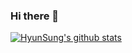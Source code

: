 ### Hi there 👋

<!--
**HyunSung-Na/HyunSung-Na** is a ✨ _special_ ✨ repository because its `README.md` (this file) appears on your GitHub profile.

Here are some ideas to get you started:

- 🔭 I’m currently working on ...
- 🌱 I’m currently learning ...
- 👯 I’m looking to collaborate on ...
- 🤔 I’m looking for help with ...
- 💬 Ask me about ...
- 📫 How to reach me: ...
- 😄 Pronouns: ...
- ⚡ Fun fact: ...
-->

[![HyunSung's github stats](https://github-readme-stats.vercel.app/api?username=HyunSung-Na)](https://github.com/anuraghazra/github-readme-stats)
